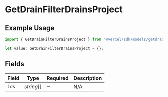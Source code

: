 # GetDrainFilterDrainsProject

## Example Usage

```typescript
import { GetDrainFilterDrainsProject } from "@vercel/sdk/models/getdrainop.js";

let value: GetDrainFilterDrainsProject = {};
```

## Fields

| Field              | Type               | Required           | Description        |
| ------------------ | ------------------ | ------------------ | ------------------ |
| `ids`              | *string*[]         | :heavy_minus_sign: | N/A                |